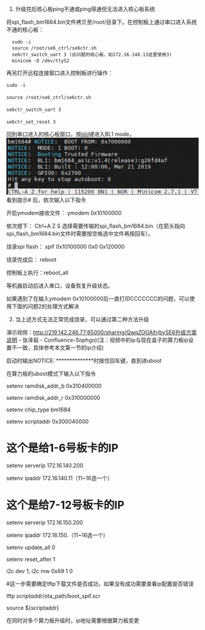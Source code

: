 1. 升级完后核心板ping不通或ping得通但无法进入核心板系统
   
  将spi_flash_bm1684.bin文件拷贝至/root/目录下。在控制板上通过串口进入系统不通的核心板：
```
  sudo -i
  source /root/se6_ctrl/se6ctr.sh
  se6ctr_switch_uart 3 (出问题的核心板，如172.16.140.13这里使用3)
  minicom -D /dev/ttyS2
```
  再另打开远程连接窗口进入控制板进行操作：
```
sudo -i

source /root/se6_ctrl/se6ctr.sh

se6ctr_switch_uart 3

se6ctr_set_reset 3
```
回到串口进入的核心板窗口，按jjjjjj键进入BL1 mode，
![image](https://github.com/GLSBZych97/fae-workbook/blob/main/SE6/SE6%E5%8D%87%E7%BA%A7/pics/fig6.png)
看到提示# 后，依次输入以下指令

开启ymodem接收文件： ymodem 0x10100000

依次摁下： Ctrl+A Z S 选择需要传输的spi_flash_bm1684.bin（在箭头指向spi_flash_bm1684.bin文件时需要按空格选中文件再按回车）。

烧录spi flash： spif 0x10100000 0x0 0x120000

烧录完成后： reboot

控制板上执行：reboot_all

等机器启动后进入串口，设备恢复升级状态。

如果遇到了在输入ymodem 0x10100000后一直打印CCCCCCC的问题，可以使用下面的问题2的处理方式解决


2. 当上述方式无法正常完成烧录，可以通过第二种方法升级

演示视频：http://219.142.246.77:65000/sharing/QwqZOGAlh(bySE6升级方案说明 - 张泽韬 - Confluence-Sophgo)(注：视频中的ip与现在盒子的算力板ip设置不一致，具体参考本文第一节的ip介绍)

启动时输出NOTICE:  **************时按住回车键，直到进uboot

在算力板的uboot模式下输入以下指令

setenv ramdisk_addr_b 0x310400000

setenv ramdisk_addr_r 0x310000000

setenv chip_type bm1684

setenv scriptaddr 0x300040000

# 这个是给1-6号板卡的IP

setenv serverip 172.16.140.200

setenv ipaddr 172.16.140.11（11~16选一个）

# 这个是给7-12号板卡的IP

setenv serverip 172.16.150.200

setenv ipaddr 172.16.150.（11~16选一个）

setenv update_all 0

setenv reset_after 1

i2c dev 1; i2c mw 0x69 1 0

#这一步需要确定tftp下载文件是否成功，如果没有成功需要查看ip配置是否错误

tftp ${scriptaddr} /$ota_path/boot_spif.scr

source ${scriptaddr}

在同时对多个算力板升级时，ip地址需要根据算力板变更

